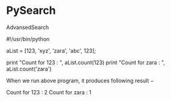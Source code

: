 # PySearch
AdvansedSearch

#!/usr/bin/python

aList = [123, 'xyz', 'zara', 'abc', 123];

print "Count for 123 : ", aList.count(123)
print "Count for zara : ", aList.count('zara')

When we run above program, it produces following result −

Count for 123 :  2
Count for zara :  1
